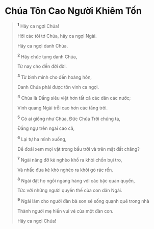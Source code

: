 # Chúa Tôn Cao Người Khiêm Tốn

> <sup><b>1</b></sup> Hãy ca ngợi Chúa!
>
> Hỡi các tôi tớ Chúa, hãy ca ngợi Ngài.
>
> Hãy ca ngợi danh Chúa.
>
> <sup><b>2</b></sup> Hãy chúc tụng danh Chúa,
>
> Từ nay cho đến đời đời.
>
> <sup><b>3</b></sup> Từ bình minh cho đến hoàng hôn,
>
> Danh Chúa phải được tôn vinh ca ngợi.
>
> <sup><b>4</b></sup> Chúa là Ðấng siêu việt hơn tất cả các dân các nước;
>
> Vinh quang Ngài trỗi cao hơn các tầng trời.
>
> <sup><b>5</b></sup> Có ai giống như Chúa, Ðức Chúa Trời chúng ta,
>
> Ðấng ngự trên ngai cao cả,
>
> <sup><b>6</b></sup> Lại tự hạ mình xuống,
>
> Ðể đoái xem mọi vật trong bầu trời và trên mặt đất chăng?
>
> <sup><b>7</b></sup> Ngài nâng đỡ kẻ nghèo khổ ra khỏi chốn bụi tro,
>
> Và nhấc đưa kẻ khó nghèo ra khỏi gò rác rến.
>
> <sup><b>8</b></sup> Ngài đặt họ ngồi ngang hàng với các bậc quan quyền,
>
> Tức với những người quyền thế của con dân Ngài.
>
> <sup><b>9</b></sup> Ngài làm cho người đàn bà son sẻ sống quạnh quẽ trong nhà
>
> Thành người mẹ hiền vui vẻ của một đàn con.
>
> Hãy ca ngợi Chúa!

